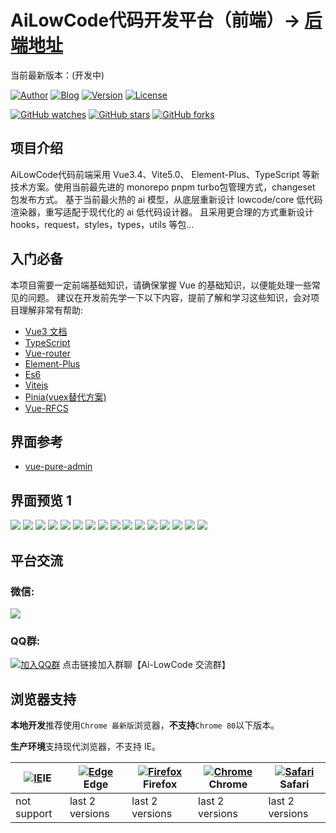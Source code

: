 AiLowCode代码开发平台（前端）-> [后端地址](https://github.com/ai-lowcode/server)
======================================
当前最新版本：(开发中)

[![Author](https://img.shields.io/badge/Author-Axelu-orange.svg)](https://ailowcode.app)
[![Blog](https://img.shields.io/badge/Blog-个人博客-yellow.svg)](https://axelu.me)
[![Version](https://img.shields.io/badge/version-开发中-brightgreen.svg)](https://github.com/ai-lowcode/core/releases/tag/)
[![License](https://img.shields.io/badge/license-MIT%20License-blue.svg)](https://github.com/ai-lowcode/core/blob/master/LICENSE)

[![GitHub watches](https://img.shields.io/github/watchers/ai-lowcode/core.svg?style=social&label=Watch)](https://github.com/ai-lowcode/core)
[![GitHub stars](https://img.shields.io/github/stars/ai-lowcode/core.svg?style=social&label=Stars)](https://github.com/ai-lowcode/core)
[![GitHub forks](https://img.shields.io/github/forks/ai-lowcode/core.svg?style=social&label=Fork)](https://github.com/ai-lowcode/core)

## 项目介绍

AiLowCode代码前端采用 Vue3.4、Vite5.0、 Element-Plus、TypeScript 等新技术方案。使用当前最先进的 monorepo pnpm turbo包管理方式，changeset 包发布方式。
基于当前最火热的 ai 模型，从底层重新设计 lowcode/core 低代码渲染器，重写适配于现代化的 ai 低代码设计器。
且采用更合理的方式重新设计 hooks，request，styles，types，utils 等包...

## 入门必备

本项目需要一定前端基础知识，请确保掌握 Vue 的基础知识，以便能处理一些常见的问题。
建议在开发前先学一下以下内容，提前了解和学习这些知识，会对项目理解非常有帮助:

* [Vue3 文档](https://v3.vuejs.org/)
* [TypeScript](https://www.typescriptlang.org/)
* [Vue-router](https://next.router.vuejs.org/)
* [Element-Plus](https://www.antdv.com/components/overview-cn)
* [Es6](https://es6.ruanyifeng.com/)
* [Vitejs](https://vitejs.dev/)
* [Pinia(vuex替代方案)](https://pinia.esm.dev/introduction.html)
* [Vue-RFCS](https://github.com/vuejs/rfcs)

## 界面参考

* [vue-pure-admin](https://github.com/pure-admin/vue-pure-admin)

## 界面预览 1

![](https://cdn.jsdelivr.net/gh/axelulu/images@master/2024/20241007031408.png)
![](https://cdn.jsdelivr.net/gh/axelulu/images@master/2024/20241007031335.png)
![](https://cdn.jsdelivr.net/gh/axelulu/images@master/2024/20241007031638.png)
![](https://cdn.jsdelivr.net/gh/axelulu/images@master/2024/20241007031611.png)
![](https://cdn.jsdelivr.net/gh/axelulu/images@master/2024/20241007031551.png)
![](https://cdn.jsdelivr.net/gh/axelulu/images@master/2024/20241007031538.png)
![](https://cdn.jsdelivr.net/gh/axelulu/images@master/2024/20241007031530.png)
![](https://cdn.jsdelivr.net/gh/axelulu/images@master/2024/20241007031514.png)
![](https://cdn.jsdelivr.net/gh/axelulu/images@master/2024/20241007031452.png)
![](https://cdn.jsdelivr.net/gh/axelulu/images@master/2024/20241007031443.png)
![](https://cdn.jsdelivr.net/gh/axelulu/images@master/2024/20241007031430.png)
![](https://cdn.jsdelivr.net/gh/axelulu/images@master/2024/20241007031023.png)
![](https://cdn.jsdelivr.net/gh/axelulu/images@master/2024/20241007031840.png)
![](https://cdn.jsdelivr.net/gh/axelulu/images@master/2024/20241007031800.png)
![](https://cdn.jsdelivr.net/gh/axelulu/images@master/2024/20241007031858.png)
![](https://cdn.jsdelivr.net/gh/axelulu/images@master/2024/20241007031847.png)

## 平台交流

### 微信:

![](https://i.imgur.com/tD8L1B2.png)

### QQ群:

[![加入QQ群](https://img.shields.io/badge/718136001-blue.svg)](https://qm.qq.com/q/YPjQJoIxqI)
点击链接加入群聊【Ai-LowCode 交流群】

## 浏览器支持

**本地开发**推荐使用`Chrome 最新版`浏览器，**不支持**`Chrome 80`以下版本。

**生产环境**支持现代浏览器，不支持 IE。

| [![IE](https://raw.githubusercontent.com/alrra/browser-logos/master/src/archive/internet-explorer_9-11/internet-explorer_9-11_48x48.png)](http://godban.github.io/browsers-support-badges/)IE | [![ Edge](https://raw.githubusercontent.com/alrra/browser-logos/master/src/edge/edge_48x48.png)](http://godban.github.io/browsers-support-badges/)Edge | [![Firefox](https://raw.githubusercontent.com/alrra/browser-logos/master/src/firefox/firefox_48x48.png)](http://godban.github.io/browsers-support-badges/)Firefox | [![Chrome](https://raw.githubusercontent.com/alrra/browser-logos/master/src/chrome/chrome_48x48.png)](http://godban.github.io/browsers-support-badges/)Chrome | [![Safari](https://raw.githubusercontent.com/alrra/browser-logos/master/src/safari/safari_48x48.png)](http://godban.github.io/browsers-support-badges/)Safari |
|-----------------------------------------------------------------------------------------------------------------------------------------------------------------------------------------------|--------------------------------------------------------------------------------------------------------------------------------------------------------|-------------------------------------------------------------------------------------------------------------------------------------------------------------------|---------------------------------------------------------------------------------------------------------------------------------------------------------------|---------------------------------------------------------------------------------------------------------------------------------------------------------------|
| not support                                                                                                                                                                                   | last 2 versions                                                                                                                                        | last 2 versions                                                                                                                                                   | last 2 versions                                                                                                                                               | last 2 versions                                                                                                                                               |
